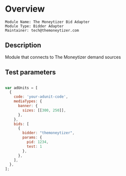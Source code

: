 # Overview

```
Module Name: The Moneytizer Bid Adapter
Module Type: Bidder Adapter
Maintainer: tech@themoneytizer.com
```

## Description

Module that connects to The Moneytizer demand sources

## Test parameters

```js

var adUnits = [
  {
    code: 'your-adunit-code',
    mediaTypes: {
      banner: {
        sizes: [[300, 250]],
      },
    },
    bids: [
      {
        bidder: "themoneytizer",
        params: {
          pid: 1234,
          test: 1
        },
      },
    ],
  },
];
```
